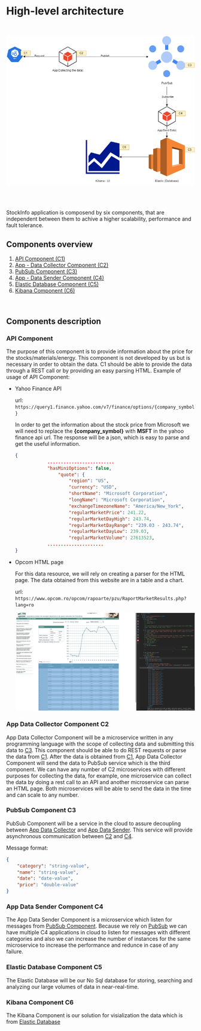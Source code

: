 # High-level architecture
</br>

![StockInfoArch](./images/high-level-arch.png?raw=true "StockInfoArch")

</br></br>

StockInfo application is composend by six components, that are independent between them to achive a higher scalability, performance and fault tolerance.
## Components overview
1. [API Component (C1)](#api-component) 
2. [App - Data Collector Component (C2)](#app-data-collector-component-c2)
3. [PubSub Component (C3)](#pubsub-component-c3)
4. [App - Data Sender Component (C4)](#app-data-sender-component-c4)
5. [Elastic Database Component (C5)](#elastic-database-component-c5)
6. [Kibana Component (C6)](#kibana-component-c6)
</br>

## Components description

### API Component

The purpose of this component is to provide information about the price for the stocks/materials/energy.
This component is not developed by us but is necessary in order to obtain the data. C1 should be able to provide the data through a REST call or by providing an easy parsing HTML.
Example of usage of API Component: 

* Yahoo Finance API

    url: `https://query1.finance.yahoo.com/v7/finance/options/{company_symbol}`

    In order to get the information about the stock price from Microsoft we will need to replace the **{company_symbol}** with **MSFT** in the yahoo finance api url.
    The response will be a json, which is easy to parse and get the useful information.

    ```json
    {
                .........................
                "hasMiniOptions": false,
                    "quote": {
                        "region": "US",
                        "currency": "USD",
                        "shortName": "Microsoft Corporation",
                        "longName": "Microsoft Corporation",
                        "exchangeTimezoneName": "America/New_York",
                        "regularMarketPrice": 241.22,
                        "regularMarketDayHigh": 243.74,
                        "regularMarketDayRange": "239.03 - 243.74",
                        "regularMarketDayLow": 239.03,
                        "regularMarketVolume": 27613523,
                .....................
    }
    ```

* Opcom HTML page

    For this data resource, we will rely on creating a parser for the HTML page. The data obtained from this website are in a table and a chart.

    url: `https://www.opcom.ro/opcom/rapoarte/pzu/RaportMarketResults.php?lang=ro`

    ![Opcom](./images/opcom.png?raw=true "Opcom")


### App Data Collector Component C2
App Data Collector Component will be a microservice written in any programming language with the scope of collecting data and submitting this data to [C3](#pubsub-component-c3).
This component should be able to do REST requests or parse the data from [C1](#api-component). After the data is obtained from [C1](#api-component), App Data Collector Component will send the data to PubSub service which is the third component.
We can have any number of C2 microservices with different purposes for collecting the data, for example, one microservice can collect the data by doing a rest call to an API and another microservice can parse an HTML page.
Both microservices will be able to send the data in the time and can scale to any number.

### PubSub Component C3
PubSub Component will be a service in the cloud to assure decoupling between [App Data Collector](#app-data-collector-component-c2) and [App Data Sender](#app-data-sender-component-c4). This service will provide asynchronous communication between [C2](#app-data-collector-component-c2) and [C4](#app-data-sender-component-c4).

Message format:

```json
{
    "category": "string-value",
    "name": "string-value",
    "date": "date-value",
    "price": "double-value"
}
```
### App Data Sender Component C4
The App Data Sender Component is a microservice which listen for messages from [PubSub Component](#pubsub-component-c3).
Because we rely on [PubSub](#pubsub-component-c3) we can have multiple C4 applications in cloud to listen for messages with different categories and also we can increase the number of instances for the same microservice to increase the performance and redunce in case of any failure.

### Elastic Database Component C5
The Elastic Database will be our No Sql database for storing, searching and analyzing our large volumes of data in near-real-time.

### Kibana Component C6
The Kibana Component is our solution for visialization the data which is from [Elastic Database](#elastic-database-component-c5)



